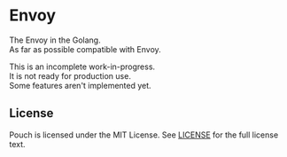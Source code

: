 # Envoy

The Envoy in the Golang.  
As far as possible compatible with Envoy.  

This is an incomplete work-in-progress.  
It is not ready for production use.  
Some features aren't implemented yet.  

## License

Pouch is licensed under the MIT License. See [LICENSE](https://github.com/wzshiming/envoy/blob/master/LICENSE) for the full license text.

